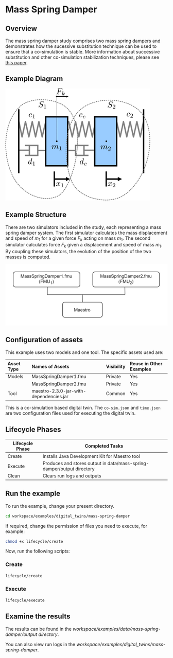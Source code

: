 # Mass Spring Damper

## Overview

The mass spring damper study comprises two mass spring dampers
and demonstrates how the sucessive substitution technique can
be used to ensure that a co-simulation is stable. More information
about successive substitution and other co-simulation stabilization
techniques, please see [this paper](https://arxiv.org/pdf/1702.00686v1).

## Example Diagram

![Mass Spring Damper System](mass-spring-damper_multibody_system.png)

## Example Structure

There are two simulators included in the study, each representing a
mass spring damper system. The first simulator calculates the mass
displacement and speed of $m_1$ for a given force $F_k$ acting on mass $m_1$.
The second simulator calculates force $F_k$ given a displacement and speed of
mass $m_1$. By coupling these simulators, the evolution of the position of
the two masses is computed.

![Mass Spring Damper Structure](dt-structure.png)

## Configuration of assets

This example uses two models and one tool. The specific assets used are:

| Asset Type | Names of Assets | Visibility | Reuse in Other Examples |
|:---|:---|:---|:---|
| Models | MassSpringDamper1.fmu | Private | Yes |
|  | MassSpringDamper2.fmu | Private | Yes |
| Tool | maestro-2.3.0-jar-with-dependencies.jar | Common | Yes |

This is a co-simulation based digital twin. The `co-sim.json` and `time.json`
are two configuration files used for executing the digital twin.

## Lifecycle Phases

| Lifecycle Phase    | Completed Tasks |
| -------- | ------- |
| Create  | Installs Java Development Kit for Maestro tool    |
| Execute | Produces and stores output in data/mass-spring-damper/output directory|
| Clean   | Clears run logs and outputs |

## Run the example

To run the example, change your present directory.

```bash
cd workspace/examples/digital_twins/mass-spring-damper
```

If required, change the permission of files you need to execute, for example:

```bash
chmod +x lifecycle/create
```

Now, run the following scripts:

### Create

```bash
lifecycle/create
```

### Execute

```bash
lifecycle/execute
```

## Examine the results

The results can be found in the
_workspace/examples/data/mass-spring-damper/output directory_.

You can also view run logs in the
_workspace/examples/digital_twins/mass-spring-damper_.
